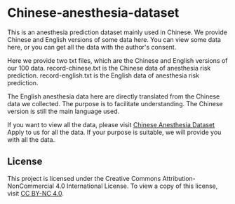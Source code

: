 # Chinese-anesthesia-dataset
This is an anesthesia prediction dataset mainly used in Chinese. We provide Chinese and English versions of some data here. You can view some data here, or you can get all the data with the author's consent.

Here we provide two txt files, which are the Chinese and English versions of our 100 data.
record-chinese.txt is the Chinese data of anesthesia risk prediction.
record-english.txt is the English data of anesthesia risk prediction.

The English anesthesia data here are directly translated from the Chinese data we collected. The purpose is to facilitate understanding. The Chinese version is still the main language used.

If you want to view all the data, please visit [Chinese Anesthesia Dataset](https://zenodo.org/records/13378270) Apply to us for all the data. If your purpose is suitable, we will provide you with all the data.

## License

This project is licensed under the Creative Commons Attribution-NonCommercial 4.0 International License. To view a copy of this license, visit [CC BY-NC 4.0](https://creativecommons.org/licenses/by-nc/4.0/).
